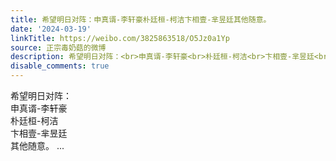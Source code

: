 ```yaml
---
title: 希望明日对阵：申真谞-李轩豪朴廷桓-柯洁卞相壹-芈昱廷其他随意。
date: '2024-03-19'
linkTitle: https://weibo.com/3825863518/O5Jz0a1Yp
source: 正宗毒奶菇的微博
description: 希望明日对阵：<br>申真谞-李轩豪<br>朴廷桓-柯洁<br>卞相壹-芈昱廷<br>其他随意。  ...
disable_comments: true
---
```

希望明日对阵：<br>申真谞-李轩豪<br>朴廷桓-柯洁<br>卞相壹-芈昱廷<br>其他随意。  ...